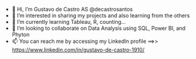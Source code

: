 - 👋 Hi, I’m Gustavo de Castro AS @decastrosantos
- 👀 I’m interested in sharing my projects and also learning from the others
- 🌱 I’m currently learning Tableau, R, counting...
- 💞️ I’m looking to collaborate on Data Analysis using SQL, Power BI, and Phyton 
- 📫 You can reach me by accessing my LinkedIn profile ==>> https://www.linkedin.com/in/gustavo-de-castro-1910/

<!---
decastrosantos/decastrosantos is a ✨ special ✨ repository because its `README.md` (this file) appears on your GitHub profile.
You can click the Preview link to take a look at your changes.
--->
